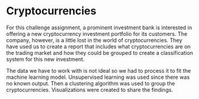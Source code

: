 # Cryptocurrencies

For this challenge assignment, a prominent investment bank is interested in offering a new cryptocurrency investment portfolio for its customers. The company, however, is a little lost in the world of cryptocurrencies. They have used us to create a report that includes what cryptocurrencies are on the trading market and how they could be grouped to create a classification system for this new investment. 

The data we have to work with is not ideal so we had to process it to fit the machine learning model. Unsupervised learning was used since there was no known output. Then a clustering algorithm was used to group the cryptocurrencies. Visualizations were created to share the findings.
